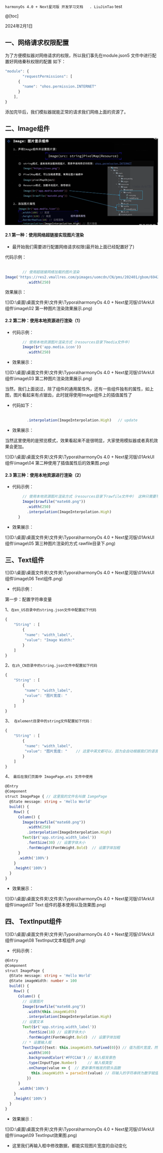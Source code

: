 `harmonyOs 4.0 + Next星河版 开发学习文档   . LiuJinTao` test



@[toc]

2024年2月1日

## 一、网络请求权限配置



为了方便模拟器对网络请求的权限，所以我们事先在module.json5 文件中进行配置好网络秦秋权限的配置 如下：

```ts
"module": {
        "requestPermissions": [
      {
        "name": "ohos.permission.INTERNET"
      }
    ],
}
```

添加完毕后，我们模拟器就能正常的请求我们网络上面的资源了。



## 二、Image组件





![](https://github.com/liujintaowork/harmonyOsStudyNote/blob/master/01ArkUI%E7%BB%84%E4%BB%B6/image/01%20image%E7%BB%84%E4%BB%B6.png)

#### 2.1 第一种：使用网络超链接实现图片渲染

+ 最开始我们需要进行配置网络请求权限(最开始上面已经配置好了)

代码示例：

```ts
   
        // 使用超链接网络加载的图片渲染
Image('https://res2.vmallres.com/pimages/uomcdn/CN/pms/202401/gbom/6942103109591/428_428_650AA2D1F4312445D02527C6CC0FD74Fmp.png')
          .width(250)
```



效果展示：


![](D:\桌面\桌面文件夹\文件夹\Typora\harmonyOs 4.0 + Next星河版\01ArkUI组件\image\02 第一种图片渲染效果展示.png)

#### 2.2  第二种：使用本地资源进行渲染（1）

+ 代码示例：

```ts
        // 使用本地资源图片渲染方式（resources目录下media文件中）
        Image($r('app.media.icon'))
          .width(250)
```

+ 效果展示：

![](D:\桌面\桌面文件夹\文件夹\Typora\harmonyOs 4.0 + Next星河版\01ArkUI组件\image\03 第二种图片渲染效果展示.png)

当然，我们上面说过，除了组件的通用属性外，还有一些组件独有的属性，如上图，图片看起来有点锯齿，此时就得使用Image组件上的插值属性了

+ 代码如下：

```ts

          .interpolation(ImageInterpolation.High)	// update
```

+ 效果展示：

当然这里使用的是预览模式，效果看起来不是很明显，大家使用模拟器或者真机效果会更加。

![](D:\桌面\桌面文件夹\文件夹\Typora\harmonyOs 4.0 + Next星河版\01ArkUI组件\image\04 第二种使用了插值属性后的效果图.png)

#### 2.3 第三种：使用本地资源进行渲染（2）

+ 代码示例：

```ts
        // 使用本地资源图片渲染方式（resources目录下rawfile文件中） 这种只需要写图片名字即可
        Image($rawfile("mate60.png"))
          .width(250)
          .interpolation(ImageInterpolation.High)
      }
```



+ 效果展示：

![](D:\桌面\桌面文件夹\文件夹\Typora\harmonyOs 4.0 + Next星河版\01ArkUI组件\image\05 第三种图片渲染的方式 rawfile目录下.png)



## 三、Text组件

![](D:\桌面\桌面文件夹\文件夹\Typora\harmonyOs 4.0 + Next星河版\01ArkUI组件\image\06 Text组件.png)

+ 代码示例：

第一步：配置字符串变量

1、`在en_US目录中的string.json文件中配置如下代码`

```ts
{
    "String" : [
        {
      	 "name": "width_label",
     	 "value": "Image Width:"
    	}
    ]
}
```



2、`在zh_CN目录中的string.json文件中配置如下代码`

```ts
{
    "String" : [
        {
      	 "name": "width_label",
     	 "value": "图片宽度: "
    	}
    ]
}
```

3、` 在element目录中的string文件配置如下代码：`

```ts
{
    "String" : [
        {
      	 "name": "width_label",
     	 "value": "图片宽度: "    // 这里中英文都可以，因为会自动根据我们的语言进行自动匹配上面我们配置的（但是name必须一样）
    	}
    ]
}
```

4、 `最后在我们页面中 ImagePage.ets 文件中使用`

```ts
@Entry
@Component
struct ImagePage { // 这里我的文件名叫做 IamgePage
  @State message: string = 'Hello World'
  build() {
    Row() {
      Column() {
        Image($rawfile("mate60.png"))
          .width(250)
          .interpolation(ImageInterpolation.High)
        Text($r('app.string.width_label'))
          .fontSize(30) // 设置字体大小
          .fontWeight(FontWeight.Bold)  // 设置字体加粗
      }
      .width('100%')
    }
    .height('100%')
  }
}
```



+ 效果展示：

![](D:\桌面\桌面文件夹\文件夹\Typora\harmonyOs 4.0 + Next星河版\01ArkUI组件\image\07 Text 组件的基本使用以及效果图.png)



## 四、 TextInput组件

![](D:\桌面\桌面文件夹\文件夹\Typora\harmonyOs 4.0 + Next星河版\01ArkUI组件\image\08 TextInput文本框组件.png)



+ 代码示例：

```ts
@Entry
@Component
struct ImagePage {
  @State message: string = 'Hello World'
  @State imageWidth: number = 100
  build() {
    Row() {
      Column() {
        // 设置图片
        Image($rawfile("mate60.png"))
          .width(this.imageWidth)
          .interpolation(ImageInterpolation.High)
        // 设置文本
        Text($r('app.string.width_label'))
          .fontSize(18) // 设置字体大小
          .fontWeight(FontWeight.Bold)  // 设置字体加粗
        // * 设置输入框
        TextInput({text: this.imageWidth.toFixed(0)}) // 值为图片宽度，然后类型转换
          .width(100)
          .backgroundColor('#FFCCAA') // 输入框背景色
          .type(InputType.Number)     // 输入框类型
          .onChange(value => {  // 更新事件触发的箭头函数
            this.imageWidth = parseInt(value) // 将输入的字符串转为数字赋值给变量
          })
      }
      .width('100%')
    }
    .height('100%')
  }
}
```

+ 效果展示：

![](D:\桌面\桌面文件夹\文件夹\Typora\harmonyOs 4.0 + Next星河版\01ArkUI组件\image\09 TextInput效果图.png)

+ 这里我们再输入框中修改数据，都能实现图片宽度的自动变化



